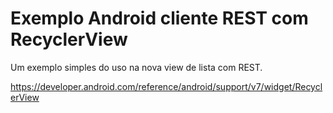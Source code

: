 # Exemplo Android cliente REST com RecyclerView 
Um exemplo simples do uso na nova view de lista com REST.

https://developer.android.com/reference/android/support/v7/widget/RecyclerView
